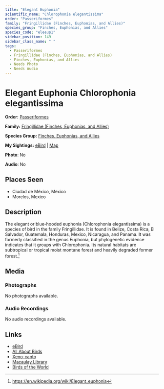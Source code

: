 ```yaml
---
title: "Elegant Euphonia"
scientific_name: "Chlorophonia elegantissima"
order: "Passeriformes"
family: "Fringillidae (Finches, Euphonias, and Allies)"
species_group: "Finches, Euphonias, and Allies"
species_code: "eleeup1"
sidebar_position: 149
sidebar_class_name: " "
tags: 
  - Passeriformes
  - Fringillidae (Finches, Euphonias, and Allies)
  - Finches, Euphonias, and Allies
  - Needs Photo
  - Needs Audio
---
```


# Elegant Euphonia <span className='sci_name'>Chlorophonia elegantissima</span>

**Order:** [Passeriformes](/tags/passeriformes)

**Family:** [Fringillidae (Finches, Euphonias, and Allies)](/tags/fringillidae-finches-euphonias-and-allies)

**Species Group:** [Finches, Euphonias, and Allies](/tags/finches-euphonias-and-allies)

**My Sightings:** [eBird](https://ebird.org/lifelist?r=world&time=life&spp=eleeup1) | [Map](/map?species_code=eleeup1)

**Photo**: No 

**Audio**: No

## Places Seen

* Ciudad de México, Mexico
* Morelos, Mexico

## Description
The elegant or blue-hooded euphonia (Chlorophonia elegantissima) is a species of bird in the family Fringillidae. It is found in Belize, Costa Rica, El Salvador, Guatemala, Honduras, Mexico, Nicaragua, and Panama. It was formerly classified in the genus Euphonia, but phylogenetic evidence indicates that it groups with Chlorophonia.
Its natural habitats are subtropical or tropical moist montane forest and heavily degraded former forest.[^1]

[^1]: https://en.wikipedia.org/wiki/Elegant_euphonia

## Media
### Photographs
No photographs available.

### Audio Recordings
No audio recordings available.

## Links
* [eBird](https://ebird.org/species/eleeup1) 
* [All About Birds](https://www.allaboutbirds.org/guide/eleeup1) 
* [Xeno-canto](https://www.xeno-canto.org/species/chlorophonia-elegantissima) 
* [Macaulay Library](https://search.macaulaylibrary.org/catalog?taxonCode=eleeup1&sort=rating_rank_desc)
* [Birds of the World](https://birdsoftheworld.org/bow/species/eleeup1)
